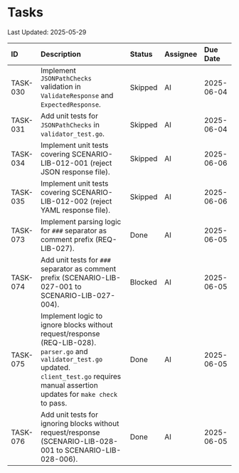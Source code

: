 # Tasks

Last Updated: 2025-05-29

| ID       | Description                                                                 | Status      | Assignee | Due Date   |
| :------- | :-------------------------------------------------------------------------- | :---------- | :------- | :--------- |
| TASK-030 | Implement `JSONPathChecks` validation in `ValidateResponse` and `ExpectedResponse`. | Skipped     | AI       | 2025-06-04 |
| TASK-031 | Add unit tests for `JSONPathChecks` in `validator_test.go`.                 | Skipped     | AI       | 2025-06-04 |
| TASK-034 | Implement unit tests covering SCENARIO-LIB-012-001 (reject JSON response file). | Skipped     | AI       | 2025-06-06 |
| TASK-035 | Implement unit tests covering SCENARIO-LIB-012-002 (reject YAML response file). | Skipped     | AI       | 2025-06-06 |
| TASK-073 | Implement parsing logic for `###` separator as comment prefix (REQ-LIB-027). | Done        | AI       | 2025-06-05 |
| TASK-074 | Add unit tests for `###` separator as comment prefix (SCENARIO-LIB-027-001 to SCENARIO-LIB-027-004). | Blocked     | AI       | 2025-06-05 |
| TASK-075 | Implement logic to ignore blocks without request/response (REQ-LIB-028). `parser.go` and `validator_test.go` updated. `client_test.go` requires manual assertion updates for `make check` to pass. | Done        | AI       | 2025-06-05 |
| TASK-076 | Add unit tests for ignoring blocks without request/response (SCENARIO-LIB-028-001 to SCENARIO-LIB-028-006). | Done        | AI       | 2025-06-05 |
